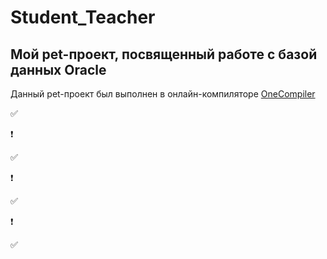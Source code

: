 # Student_Teacher
## Мой pet-проект, посвященный работе с базой данных Oracle </u>
Данный pet-проект был выполнен в онлайн-компиляторе [OneCompiler](https://onecompiler.com/)

:white_check_mark:

:heavy_exclamation_mark:

:white_check_mark:

:heavy_exclamation_mark:

:white_check_mark:

:heavy_exclamation_mark:

:white_check_mark:

